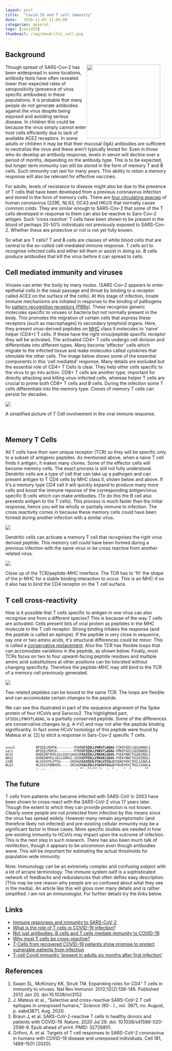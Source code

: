```yaml
---
layout: post
title:  "Covid-19 and T cell immunity"
date:   2020-11-02 11:06:00
categories: general
tags: [covid19]
thumbnail: /img/dendritic_cell.png
---
```


## Background

<div style="width: 250px; float:right;">
<img src="/img/sarscov2.png" width="230px">
</div>

Though spread of SARS-Cov-2 has been widespread in some locations, antibody tests have often revealed lower than expected rates of seropositivity (presence of virus specific antibodies) in these populations. It is probable that many people do not generate antibodies against the virus despite being exposed and avoiding serious disease. In children this could be because the virus simply cannot enter host cells efficiently due to lack of available ACE2 receptors. In some adults or children it may be that their mucosal (IgA) antibodies are sufficient to neutralize the virus and these aren't typically tested for. Even in those who do develop an antibody response, levels in serum will decline over a period of months, depending on the antibody type. This is to be expected, but longer term immunity can still be stored in the form of memory T and B cells. Such immunity can last for many years. This ability to retain a memory response will also be relevant for effective vaccines.

For adults, levels of resistance to disease might also be due to the presence of T cells that have been developed from a previous coronavirus infection and stored in the form of memory cells. There are [four circulating species](https://www.cdc.gov/coronavirus/types.html) of human coronavirus (229E, NL63, OC43 and HKU1) that normally cause common colds. They are similar enough to SARS-Cov-2 that some of the T cells developed in response to them can also be reactive to Sars-Cov-2 antigen.  Such 'cross reactive' T cells have been shown to be present in the blood of perhaps 20-50% individuals not previously exposed to SARS-Cov-2. Whether these are protective or not is not yet fully known.

So what are T cells? T and B cells are classes of white blood cells that are central to the so-called cell-mediated immune response. T cells act to recognise infected cells and either kill them or assist in doing so. B cells produce antibodies that kill the virus before it can spread to cells.

## Cell mediated immunity and viruses

Viruses can enter the body by many routes. (SARS-Cov-2 appears to enter epithelial cells in the nasal passage and throat by binding to a receptor called ACE2 on the surface of the cells). At this stage of infection, innate immune mechanisms are initiated in response to the binding of pathogens by [pattern-recognition receptors (PRRs)](https://www.immunology.org/public-information/bitesized-immunology/receptors-and-molecules/pattern-recognition-receptor-prrs). These recognise generic molecules specific to viruses or bacteria but not normally present in the body. This promotes the migration of certain cells that express these receptors (such as macrophages) to secondary lymphoid organs. Here, they present virus-derived peptides on [MHC](https://immunobites.com/2018/07/23/what-is-mhc-and-why-does-it-matter/) class II molecules to 'naive' helper (CD4+) T cells. If these have the right virus/peptide specific receptor they will be activated. The activated CD4+ T cells undergo cell division and differentiate into different types. Many become 'effector' cells which migrate to the infected tissue and make molecules called cytokines that stimulate the other cells. The image below shows some of the essential components in this 'cell mediated' response. Many details are excluded but the essential role of CD4+ T Cells is clear. They help other cells specific to the virus to go into action. CD8+ T cells are another type, important for directly attacking and killing virus-infected cells, whereas helper T cells are crucial to prime both CD8+ T cells and B cells. During the infection some T cells differentiate into the memory type. Clones of memory T cells can persist for decades.

<div style="width: auto; float:center;">
 <a href="/img/tcells_infection.png"> <img class="scaled" src="/img/tcells_infection.png"></a>
 <p class="caption">A simplified picture of T Cell involvement in the viral immune response.</p>
</div>
<br>

## Memory T Cells

All T cells have their own unique receptor (TCR) so they will be specific only to a subset of antigenic peptides. As mentioned above, when a naive T cell finds it antigen, it makes many clones. Some of the effector cells will become memory cells. The exact process is still not fully understood. Dendritic cells are a type of cell that can take up a pathogen and can present antigen to T CD4 cells by MHC class II, shown below and above. If it's a memory type CD4 cell it will quickly expand to produce many more cells and boost the immune reponse of the corresponding antigen/virus specific B cells which can make antibodies. (To do this the B cell also presents antigen to the T cells). This process is much faster than the initial response, hence you will be wholly or partially immune to infection. The cross reactivity comes in because these memory cells could have been formed during another infection with a similar virus.


<div class ="image-gallery">
<div class="box">
 <a href="/img/dendritic_cell.png"> <img class="scaled" src="/img/dendritic_cell.png"></a>
 <p class="caption">Dendritic cells can activate a memory T cell that recognises the right virus derived peptide. This memory cell could have been formed during a previous infection with the same virus or be cross reactive from another related virus.</p>
 </div>
 <div class="box">
 <a href="/img/tcr_mhc2.png"> <img class="scaled" src="/img/tcr_mhc2.png"></a>
  <p class="caption">Close up of the TCR/peptide-MHC interface. The TCR has to 'fit' the shape of the p-MHC for a stable binding interaction to occur. This is an MHC-II so it also has to bind the CD4 receptor on the T cell surface. </p>
 </div>
</div>

## T cell cross-reactivity

How is it possible that T cells specific to antigen in one virus can also recognise one from a different species? This is because of the way T cells are activated. Cells present bits of viral protein as peptides in the MHC molecule to the T cell receptor. Strong binding initates the response (and the peptide is called an epitope). If the peptide is very close in sequence, say one or two amino acids, it's structural differences could be minor. This is called a [conservative replacement](https://en.wikipedia.org/wiki/Conservative_replacement). Also the TCR has flexible loops that can accomodate variations in the peptide, as shown below. Finally, most TCRs focus on two to four upward-facing peptide residues and multiple amino acid substitutions at other positions can be tolorated without changing specificity. Therefore the peptide-MHC may still bind to the TCR of a memory cell previously generated.

<div style="width: auto; float:center;">
 <a href="/img/tcr_cross_reactive.png"> <img class="scaled" src="/img/tcr_cross_reactive.png"></a>
 <p class="caption">Two related peptides can be bound to the same TCR. The loops are flexible and can accomodate certain changes to the peptide. </p>
</div>

We can see this illustrated in part of the sequence alignment of the Spike protein of four HCoVs and Sarscov2. The highlighted part, `SFIEDLLFNKVTLADAG`, is a partially conserved peptide. Some of the differences are conservative changes (e.g. A->V) and may not alter the peptide binding significantly. In fact some HCoV homologs of this peptide were found by Mateus et al. [2] to elicit a response in Sars-Cov-2 specific T cells.

<pre><small><code>
scov2           NFSQILPDPSK---------PSKR<b>SFIEDLLFNKVTLADAG</b>-FIKQYGDCLGDIAARDLI
sars            NFSQILPDPLK---------PTKR<b>SFIEDLLFNKVTLADAG</b>-FMKQYGECLGDINARDLI
OC43            NVDDINFSPVLGCLGSECSKASSR<b>SAIEDLLFDKVKLSDVG</b>-FVEAYNNCTGGAEIRDLI
HKU1            DVDNINFKSLVGCLGPHCG-SSSR<b>SFFEDLLFDKVKLSDVG</b>-FVEAYNNCTGGSEIRDLL
229E            NLSSVIPSLPTSG-----SRVAGR<b>SAIEDILFSKLVTSGLG</b>TVDADYKKCTKGLSIADLA
NL63            NLSSVLPQRNIRS-----SRIAGR<b>SALEDLLFSKVVTSGLG</b>TVDVDYKSCTKGLSIADLA
                :...:  .             : ** :**:**.*:  :. * .   * .*  .    **
</code></small></pre>

## The future

T cells from patients who became infected with SARS-CoV in 2003 have been shown to cross-react with the SARS-CoV-2 virus 17 years later. Though the extent to which they can provide protection is not known. Clearly some people are not protected from infection by this means since the virus has spread widely. However many remain asymptomatic (and therefore likely not infected) and pre-existing cellular immunity may be a significant factor in these cases. More specific studies are needed in how pre-existing immunity to HCoVs may impact upon the outcome of infection. This is the next step in such research. There has also been much talk of reinfection, though it appears to be uncommon even though antibodies wane. This will be important for estimating the actual thresholds for population wide immunity.

Note: Immunology can be an extremely complex and confusing subject with a lot of arcane terminology. The immune system iself is a sophisticated network of feedbacks and redundancies that often defies easy description. (This may be one reason why people are so confused about what they see in the media). An article like this will gloss over many details and is rather simplified. I am not an immunologist. For further details try the links below.

## Links

* [Immune responses and immunity to SARS-CoV-2](https://www.ecdc.europa.eu/en/covid-19/latest-evidence/immune-responses)
* [What is the role of T cells in COVID-19 infection?](https://www.cebm.net/covid-19/what-is-the-role-of-t-cells-in-covid-19-infection-why-immunity-is-about-more-than-antibodies/)
* [Not just antibodies: B cells and T cells mediate immunity to COVID-19](https://www.nature.com/articles/s41577-020-00436-4)
* [Why must T cells be cross-reactive?](https://www.nature.com/articles/nri3279)
* [T-Cells from recovered COVID-19 patients show promise to protect vulnerable patients from infection](https://www.prnewswire.com/news-releases/t-cells-from-recovered-covid-19-patients-show-promise-to-protect-vulnerable-patients-from-infection-301159600.html)
* [T-cell Covid immunity 'present in adults six months after first infection'](https://www.theguardian.com/world/2020/nov/02/t-cell-covid-immunity-present-in-adults-six-months-after-first-infection)

## References

1. Swain SL, McKinstry KK, Strutt TM. Expanding roles for CD4⁺ T cells in immunity to viruses. Nat Rev Immunol. 2012;12(2):136-148. Published 2012 Jan 20. doi:10.1038/nri3152
2. J. Mateus et al., “Selective and cross-reactive SARS-CoV-2 T cell epitopes in unexposed humans,” Science (80-. )., vol. 3871, no. August, p. eabd3871, Aug. 2020.
3. Braun J, et al. SARS-CoV-2-reactive T cells in healthy donors and patients with COVID-19. Nature. 2020 Jul 29. doi: 10.1038/s41586-020-2598-9. Epub ahead of print. PMID: 32726801.
4. Grifoni, A. et al. Targets of T cell responses to SARS-CoV-2 coronavirus in humans with COVID-19 disease and unexposed individuals. Cell 181, 1489–1501 (2020).
